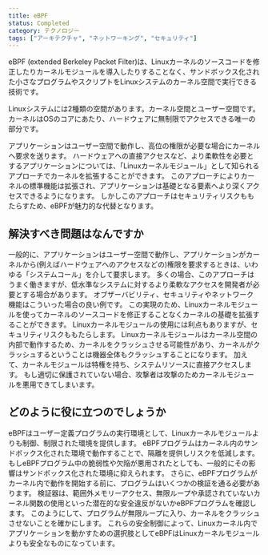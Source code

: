 ```yaml
---
title: eBPF
status: Completed
category: テクノロジー
tags: ["アーキテクチャ", "ネットワーキング", "セキュリティ"]
---
```


eBPF (extended Berkeley Packet Filter)は、Linuxカーネルのソースコードを修正したりカーネルモジュールを導入したりすることなく、サンドボックス化された小さなプログラムやスクリプトをLinuxシステムのカーネル空間で実行できる技術です。

Linuxシステムには2種類の空間があります。カーネル空間とユーザー空間です。
カーネルはOSのコアにあたり、ハードウェアに無制限でアクセスできる唯一の部分です。

アプリケーションはユーザー空間で動作し、高位の権限が必要な場合にカーネルへ要求を送ります。
ハードウェアへの直接アクセスなど、より柔軟性を必要とするアプリケーションについては、「Linuxカーネルモジュール」として知られるアプローチでカーネルを拡張することができます。
このアプローチによりカーネルの標準機能は拡張され、アプリケーションは基礎となる要素へより深くアクセスできるようになります。
しかしこのアプローチはセキュリティリスクももたらすため、eBPFが魅力的な代替となります。

## 解決すべき問題はなんですか

一般的に、アプリケーションはユーザー空間で動作し、アプリケーションがカーネルから(例えばハードウェアへのアクセスなどの)権限を要求するときは、いわゆる「システムコール」を介して要求します。
多くの場合、このアプローチはうまく働きますが、低水準なシステムに対するより柔軟なアクセスを開発者が必要とする場合があります。
オブザーバビリティ、セキュリティやネットワーク機能はこういった場合の良い例です。
この実現のため、Linuxカーネルモジュールを使ってカーネルのソースコードを修正することなくカーネルの基礎を拡張することができます。
Linuxカーネルモジュールの使用には利点もありますが、セキュリティリスクももたらします。
Linuxカーネルモジュールはカーネル空間の内部で動作するため、カーネルをクラッシュさせる可能性があり、カーネルがクラッシュするということは機器全体もクラッシュすることになります。
加えて、カーネルモジュールは特権を持ち、システムリソースに直接アクセスします。
もし適切に保護されていない場合、攻撃者は攻撃のためカーネルモジュールを悪用できてしまいます。

## どのように役に立つのでしょうか

eBPFはユーザー定義プログラムの実行環境として、Linuxカーネルモジュールよりも制御、制限された環境を提供します。
eBPFプログラムはカーネル内のサンドボックス化された環境で動作することで、隔離を提供しリスクを低減します。
もしeBPFプログラム中の脆弱性や欠陥が悪用されたとしても、一般的にその影響はサンドボックス化された環境に抑えられます。
さらに、eBPFプログラムがカーネル内で動作を開始する前に、プログラムはいくつかの検証を通る必要があります。
検証器は、範囲外メモリーアクセス、無限ループや承認されていないカーネル関数の使用といった潜在的な安全違反がないかeBPFプログラムを確認します。
このようにして、プログラムが無限ループに入り、カーネルをクラッシュさせないことを確かにします。
これらの安全制御によって、Linuxカーネル内でアプリケーションを動かすための選択肢としてeBPFはLinuxカーネルモジュールよりも安全なものになっています。
